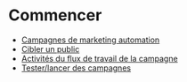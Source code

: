 # Commencer

  * [Campagnes de marketing automation](getting_started/first_campaign)
  * [Cibler un public](getting_started/target_audience)
  * [Activités du flux de travail de la campagne](getting_started/workflow_activities)
  * [Tester/lancer des campagnes](getting_started/testing_running)

